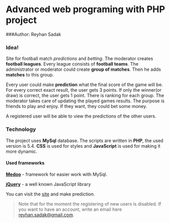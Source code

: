 # **Advanced web programing with PHP project**

###Author: Reyhan Sadak

[id]: rsadak.com
[medoo]: medoo.in
[jquery]: jquery.com

### **Idea!**
Site for football match *predictions* and *betting*. The moderator creates **football leagues**. Every league consists of **football teams**.
The administrator or moderator could create **group of matches**. Then he adds **matches** to this group.

Every user could make **prediction** what the final score of the game will be. For every correct exact result, the user gets 3 points. If only the winner(or draw) is correct, the user gets 1 point. There is ranking for each group. The moderator takes care of updating the played games results. The purpose is friends to play and enjoy. If they want, they could bet some money.

A registered user will be able to view the predictions of the other users.

### Technology
The project uses **MySql** database. The scripts are written in **PHP**, the used version is 5.4. **CSS** is used for styles and **JavaScript** is used for making it more dynamic.
#### Used frameworks
[**Medoo**][medoo] - framework for easier work with MySql.

[**jQuery**][jquery] - a well known JavaScript library

You can visit the [site][id] and make prediction.
> Note that for the moment the registering of new users is disabled. If you want to have an account, write an email here <reyhan.sadak@gmail.com>.